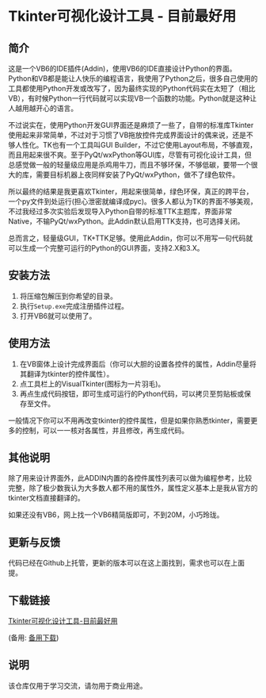 # Tkinter可视化设计工具 - 目前最好用

## 简介

这是一个VB6的IDE插件(Addin)，使用VB6的IDE直接设计Python的界面。Python和VB都是能让人快乐的编程语言，我使用了Python之后，很多自己使用的工具都使用Python开发或改写了，因为最终实现的Python代码实在太短了（相比VB），有时候Python一行代码就可以实现VB一个函数的功能。Python就是这种让人越用越开心的语言。

不过说实在，使用Python开发GUI界面还是麻烦了一些了，自带的标准库Tkinter使用起来非常简单，不过对于习惯了VB拖放控件完成界面设计的偶来说，还是不够人性化。TK也有一个工具叫GUI Builder，不过它使用Layout布局，不够直观，而且用起来很不爽。至于PyQt/wxPython等GUI库，尽管有可视化设计工具，但总感觉做一般的轻量级应用是杀鸡用牛刀，而且不够环保，不够低碳，要带一个很大的库，需要目标机器上夜同样安装了PyQt/wxPython，做不了绿色软件。

所以最终的结果是我更喜欢Tkinter，用起来很简单，绿色环保，真正的跨平台，一个py文件到处运行(担心泄密就编译成pyc)。很多人都认为TK的界面不够美观，不过我经过多次实验后发现导入Python自带的标准TTK主题库，界面非常Native，不输PyQt/wxPython。此Addin默认启用TTK支持，也可选择关闭。

总而言之，轻量级GUI，TK+TTK足够。使用此Addin，你可以不用写一句代码就可以生成一个完整可运行的Python的GUI界面，支持2.X和3.X。

## 安装方法

1. 将压缩包解压到你希望的目录。
2. 执行`Setup.exe`完成注册插件过程。
3. 打开VB6就可以使用了。

## 使用方法

1. 在VB窗体上设计完成界面后（你可以大胆的设置各控件的属性，Addin尽量将其翻译为tkinter的控件属性）。
2. 点工具栏上的VisualTkinter(图标为一片羽毛)。
3. 再点生成代码按钮，即可生成可运行的Python代码，可以拷贝至剪贴板或保存至文件。

一般情况下你可以不用再改变tkinter的控件属性，但是如果你熟悉tkinter，需要更多的控制，可以一一核对各属性，并且修改，再生成代码。

## 其他说明

除了用来设计界面外，此ADDIN内置的各控件属性列表可以做为编程参考，比较完整，除了极少数我认为大多数人都不用的属性外，属性定义基本上是我从官方的tkinter文档直接翻译的。

如果还没有VB6，网上找一个VB6精简版即可，不到20M，小巧玲珑。

## 更新与反馈

代码已经在Github上托管，更新的版本可以在这上面找到，需求也可以在上面提。

## 下载链接
[Tkinter可视化设计工具-目前最好用](https://pan.quark.cn/s/2db020764bd5) 

(备用: [备用下载](https://pan.baidu.com/s/1WvJ7fSVmDs_rCwroljF47Q?pwd=1234))

## 说明

该仓库仅用于学习交流，请勿用于商业用途。
